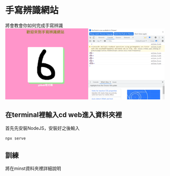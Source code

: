 # 手寫辨識網站

將會教會你如何完成手寫辨識
![image text](https://raw.githubusercontent.com/Yu20010901/final_project/master/web_result.PNG)

## 在terminal裡輸入cd web進入資料夾裡
首先先安裝NodeJS，安裝好之後輸入
```bash
npx serve
```

## 訓練
將在minst資料夾裡詳細說明

